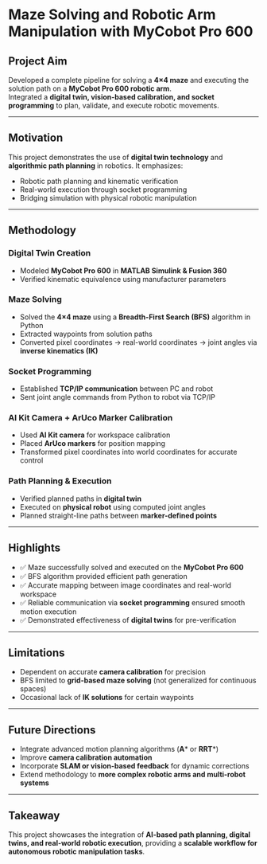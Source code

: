 # Maze Solving and Robotic Arm Manipulation with MyCobot Pro 600

## Project Aim
Developed a complete pipeline for solving a **4×4 maze** and executing the solution path on a **MyCobot Pro 600 robotic arm**.  
Integrated a **digital twin, vision-based calibration, and socket programming** to plan, validate, and execute robotic movements.

---

## Motivation
This project demonstrates the use of **digital twin technology** and **algorithmic path planning** in robotics. It emphasizes:
- Robotic path planning and kinematic verification  
- Real-world execution through socket programming  
- Bridging simulation with physical robotic manipulation  

---

## Methodology

### Digital Twin Creation
- Modeled **MyCobot Pro 600** in **MATLAB Simulink & Fusion 360**  
- Verified kinematic equivalence using manufacturer parameters  

### Maze Solving
- Solved the **4×4 maze** using a **Breadth-First Search (BFS)** algorithm in Python  
- Extracted waypoints from solution paths  
- Converted pixel coordinates → real-world coordinates → joint angles via **inverse kinematics (IK)**  

### Socket Programming
- Established **TCP/IP communication** between PC and robot  
- Sent joint angle commands from Python to robot via TCP/IP  

### AI Kit Camera + ArUco Marker Calibration
- Used **AI Kit camera** for workspace calibration  
- Placed **ArUco markers** for position mapping  
- Transformed pixel coordinates into world coordinates for accurate control  

### Path Planning & Execution
- Verified planned paths in **digital twin**  
- Executed on **physical robot** using computed joint angles  
- Planned straight-line paths between **marker-defined points**  

---

## Highlights
- ✅ Maze successfully solved and executed on the **MyCobot Pro 600**  
- ✅ BFS algorithm provided efficient path generation  
- ✅ Accurate mapping between image coordinates and real-world workspace  
- ✅ Reliable communication via **socket programming** ensured smooth motion execution  
- ✅ Demonstrated effectiveness of **digital twins** for pre-verification  

---

## Limitations
- Dependent on accurate **camera calibration** for precision  
- BFS limited to **grid-based maze solving** (not generalized for continuous spaces)  
- Occasional lack of **IK solutions** for certain waypoints  

---

## Future Directions
- Integrate advanced motion planning algorithms (**A*** or **RRT***)  
- Improve **camera calibration automation**  
- Incorporate **SLAM or vision-based feedback** for dynamic corrections  
- Extend methodology to **more complex robotic arms and multi-robot systems**  

---

## Takeaway
This project showcases the integration of **AI-based path planning, digital twins, and real-world robotic execution**, providing a **scalable workflow for autonomous robotic manipulation tasks**.
